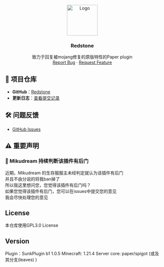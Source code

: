<!-- PROJECT LOGO -->
<br />
<div align="center">
  <a href="https://github.com/oneachina/Redstone/">
    <img src="images/logo.png" alt="Logo" width="100" height="100">
  </a>

<h3 align="center">Redstone</h3>

  <p align="center">
    致力于回复被mojang修复的原版特性的Paper plugin
    <br />
    <a href="https://github.com/oneachina/Redstone/issues">Report Bug</a>
    ·
    <a href="https://github.com/oneachina/Redstone/issues">Request Feature</a>
  </p>
</div>

## 📂 项目仓库
- **GitHub**：[Redstone](https://github.com/oneachina/Redstone)
- **更新日志**：[查看提交记录](https://github.com/oneachina/Redstone/commits/main)

## 🛠 问题反馈
- [GitHub Issues](https://github.com/oneachina/Redstone/issues)

## ⚠️ 重要声明

### 🚨 Mikudream 持续判断该插件有后门
近期，Mikudream 的生存服服主未经判定就认为该插件有后门\
并且不由分说的将我ban掉了\
所以我这里想问您，您觉得该插件有后门吗？\
如果您觉得该插件有后门，您可以在issues中提交您的意见\
我会尽快处理您的意见

## License

本仓库使用GPL3.0 License

## Version

Plugin：SunkPlugin b1 1.0.5
Minecraft: 1.21.4
Server core: paper/spigot (或及其分支(leaves) )

